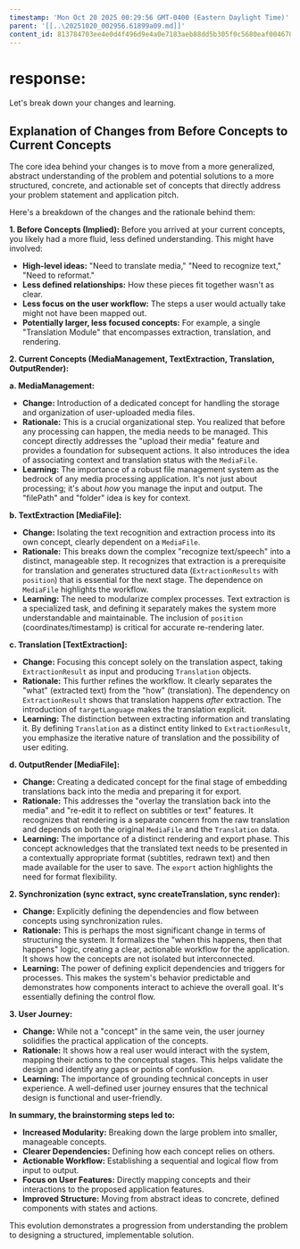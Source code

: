 ```yaml
---
timestamp: 'Mon Oct 20 2025 00:29:56 GMT-0400 (Eastern Daylight Time)'
parent: '[[..\20251020_002956.61899a09.md]]'
content_id: 813784703ee4e0d4f496d9e4a0e7183aeb88dd5b305f0c5680eaf004670089a3
---
```


# response:

Let's break down your changes and learning.

## Explanation of Changes from Before Concepts to Current Concepts

The core idea behind your changes is to move from a more generalized, abstract understanding of the problem and potential solutions to a more structured, concrete, and actionable set of concepts that directly address your problem statement and application pitch.

Here's a breakdown of the changes and the rationale behind them:

**1. Before Concepts (Implied):**
Before you arrived at your current concepts, you likely had a more fluid, less defined understanding. This might have involved:

* **High-level ideas:** "Need to translate media," "Need to recognize text," "Need to reformat."
* **Less defined relationships:** How these pieces fit together wasn't as clear.
* **Less focus on the user workflow:** The steps a user would actually take might not have been mapped out.
* **Potentially larger, less focused concepts:** For example, a single "Translation Module" that encompasses extraction, translation, and rendering.

**2. Current Concepts (MediaManagement, TextExtraction, Translation, OutputRender):**

**a. MediaManagement:**

* **Change:** Introduction of a dedicated concept for handling the storage and organization of user-uploaded media files.
* **Rationale:** This is a crucial organizational step. You realized that before any processing can happen, the media needs to be managed. This concept directly addresses the "upload their media" feature and provides a foundation for subsequent actions. It also introduces the idea of associating context and translation status with the `MediaFile`.
* **Learning:** The importance of a robust file management system as the bedrock of any media processing application. It's not just about processing; it's about *how* you manage the input and output. The "filePath" and "folder" idea is key for context.

**b. TextExtraction \[MediaFile]:**

* **Change:** Isolating the text recognition and extraction process into its own concept, clearly dependent on a `MediaFile`.
* **Rationale:** This breaks down the complex "recognize text/speech" into a distinct, manageable step. It recognizes that extraction is a prerequisite for translation and generates structured data (`ExtractionResults` with `position`) that is essential for the next stage. The dependence on `MediaFile` highlights the workflow.
* **Learning:** The need to modularize complex processes. Text extraction is a specialized task, and defining it separately makes the system more understandable and maintainable. The inclusion of `position` (coordinates/timestamp) is critical for accurate re-rendering later.

**c. Translation \[TextExtraction]:**

* **Change:** Focusing this concept solely on the translation aspect, taking `ExtractionResult` as input and producing `Translation` objects.
* **Rationale:** This further refines the workflow. It clearly separates the "what" (extracted text) from the "how" (translation). The dependency on `ExtractionResult` shows that translation happens *after* extraction. The introduction of `targetLanguage` makes the translation explicit.
* **Learning:** The distinction between extracting information and translating it. By defining `Translation` as a distinct entity linked to `ExtractionResult`, you emphasize the iterative nature of translation and the possibility of user editing.

**d. OutputRender \[MediaFile]:**

* **Change:** Creating a dedicated concept for the final stage of embedding translations back into the media and preparing it for export.
* **Rationale:** This addresses the "overlay the translation back into the media" and "re-edit it to reflect on subtitles or text" features. It recognizes that rendering is a separate concern from the raw translation and depends on both the original `MediaFile` and the `Translation` data.
* **Learning:** The importance of a distinct rendering and export phase. This concept acknowledges that the translated text needs to be presented in a contextually appropriate format (subtitles, redrawn text) and then made available for the user to save. The `export` action highlights the need for format flexibility.

**2. Synchronization (sync extract, sync createTranslation, sync render):**

* **Change:** Explicitly defining the dependencies and flow between concepts using synchronization rules.
* **Rationale:** This is perhaps the most significant change in terms of structuring the system. It formalizes the "when this happens, then that happens" logic, creating a clear, actionable workflow for the application. It shows how the concepts are not isolated but interconnected.
* **Learning:** The power of defining explicit dependencies and triggers for processes. This makes the system's behavior predictable and demonstrates how components interact to achieve the overall goal. It's essentially defining the control flow.

**3. User Journey:**

* **Change:** While not a "concept" in the same vein, the user journey solidifies the practical application of the concepts.
* **Rationale:** It shows how a real user would interact with the system, mapping their actions to the conceptual stages. This helps validate the design and identify any gaps or points of confusion.
* **Learning:** The importance of grounding technical concepts in user experience. A well-defined user journey ensures that the technical design is functional and user-friendly.

**In summary, the brainstorming steps led to:**

* **Increased Modularity:** Breaking down the large problem into smaller, manageable concepts.
* **Clearer Dependencies:** Defining how each concept relies on others.
* **Actionable Workflow:** Establishing a sequential and logical flow from input to output.
* **Focus on User Features:** Directly mapping concepts and their interactions to the proposed application features.
* **Improved Structure:** Moving from abstract ideas to concrete, defined components with states and actions.

This evolution demonstrates a progression from understanding the problem to designing a structured, implementable solution.

